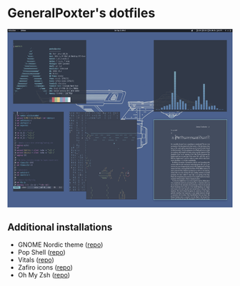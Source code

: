# GeneralPoxter's dotfiles
<div align="center">
    <img src="preview.png" height="400"/>
</div>

## Additional installations
* GNOME Nordic theme ([repo](https://github.com/EliverLara/Nordic))
* Pop Shell ([repo](https://github.com/pop-os/shell))
* Vitals ([repo](https://github.com/corecoding/Vitals))
* Zafiro icons ([repo](https://github.com/zayronxio/Zafiro-icons))
* Oh My Zsh ([repo](https://github.com/ohmyzsh/ohmyzsh))